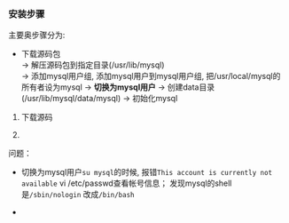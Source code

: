 ### 安装步骤
主要奥步骤分为: 
-  下载源码包  
-> 解压源码包到指定目录(/usr/lib/mysql)  
-> 添加mysql用户组, 添加mysql用户到mysql用户组, 把/usr/local/mysql的所有者设为mysql
-> **切换为mysql用户**
-> 创建data目录(/usr/lib/mysql/data/mysql)
-> 初始化mysql

1. 下载源码

2. 



问题：
- 切换为mysql用户`su mysql`的时候, 报错`This account is currently not available`
vi /etc/passwd查看帐号信息； 发现mysql的shell是`/sbin/nologin` 改成`/bin/bash`

- 